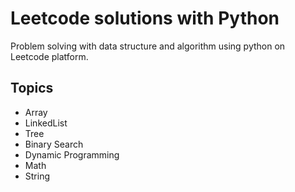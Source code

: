 # Leetcode solutions with Python
Problem solving with data structure and algorithm using python on Leetcode platform.
## Topics
- Array
- LinkedList
- Tree
- Binary Search
- Dynamic Programming
- Math
- String
